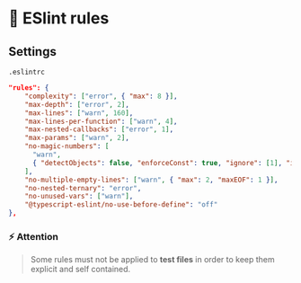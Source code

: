 # 🚨 ESlint rules

## Settings

`.eslintrc`

```json
"rules": {
    "complexity": ["error", { "max": 8 }],
    "max-depth": ["error", 2],
    "max-lines": ["warn", 160],
    "max-lines-per-function": ["warn", 4],
    "max-nested-callbacks": ["error", 1],
    "max-params": ["warn", 2],
    "no-magic-numbers": [
      "warn",
      { "detectObjects": false, "enforceConst": true, "ignore": [1], "ignoreArrayIndexes": true }
    ],
    "no-multiple-empty-lines": ["warn", { "max": 2, "maxEOF": 1 }],
    "no-nested-ternary": "error",
    "no-unused-vars": ["warn"],
    "@typescript-eslint/no-use-before-define": "off"
},
```

### ⚡ Attention

> Some rules must not be applied to **test files** in order to keep them explicit and self contained.
